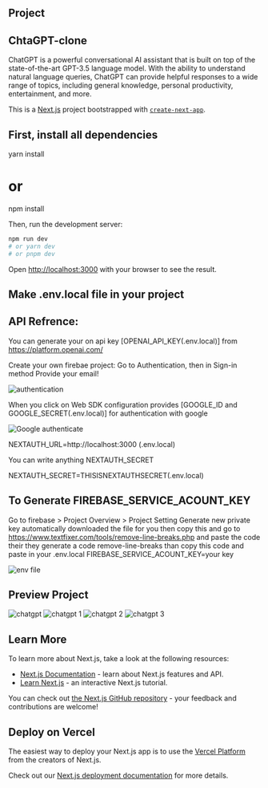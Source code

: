 
## Project

## ChtaGPT-clone

ChatGPT is a powerful conversational AI assistant that is built on top of the state-of-the-art GPT-3.5 language model. With the ability to understand natural language queries, ChatGPT can provide helpful responses to a wide range of topics, including general knowledge, personal productivity, entertainment, and more.

 This is a [Next.js](https://nextjs.org/) project bootstrapped with [`create-next-app`](https://github.com/vercel/next.js/tree/canary/packages/create-next-app). 

## First, install all dependencies

yarn install 
# or 
npm install 

Then, run the development server:
```bash 
npm run dev 
# or yarn dev 
# or pnpm dev
```

Open [http://localhost:3000](http://localhost:3000) with your browser to see the result. 


## Make .env.local file in your project

## API Refrence: 
You can generate your on api key [OPENAI_API_KEY(.env.local)] from https://platform.openai.com/

Create your own firebae project:
Go to Authentication, then in Sign-in method Provide your email! 

![authentication](https://user-images.githubusercontent.com/113031136/235342028-18b73070-358e-4772-b936-d7de6a81000b.jpg) 


When you click on Web SDK configuration provides [GOOGLE_ID and GOOGLE_SECRET(.env.local)] for authentication with google 

![Google authenticate](https://user-images.githubusercontent.com/113031136/235342347-c816da33-ebac-4198-bdb2-7f7583ac0dc3.jpg) 

NEXTAUTH_URL=http://localhost:3000 (.env.local)

You can write anything NEXTAUTH_SECRET 

NEXTAUTH_SECRET=THISISNEXTAUTHSECRET(.env.local) 
## To Generate FIREBASE_SERVICE_ACOUNT_KEY 

Go to firebase > Project Overview > Project Setting Generate new private key automatically downloaded the file for you then copy this and go to https://www.textfixer.com/tools/remove-line-breaks.php and paste the code their they generate a code remove-line-breaks than copy this code and paste in your .env.local  FIREBASE_SERVICE_ACOUNT_KEY=your key 

![env file](https://user-images.githubusercontent.com/113031136/235343338-6ba46f3b-c969-4460-bfda-a1086e1b5c1b.jpg)

## Preview Project 

![chatgpt](https://user-images.githubusercontent.com/113031136/235343569-d7efd6a8-5529-4e23-81d8-a52a9f54462c.jpg) 
![chatgpt 1](https://user-images.githubusercontent.com/113031136/235343579-c40d2c7e-327a-4abe-b22a-ec8e4f870ed4.jpg) 
![chatgpt 2](https://user-images.githubusercontent.com/113031136/235343586-ba86bba5-fe85-41b6-a150-c6c42cb452f6.jpg) 
![chatgpt 3](https://user-images.githubusercontent.com/113031136/235343592-0faeb34a-df57-485e-83e0-ff0b5fb1f83b.jpg)

## Learn More

To learn more about Next.js, take a look at the following resources:

- [Next.js Documentation](https://nextjs.org/docs) - learn about Next.js features and API.
- [Learn Next.js](https://nextjs.org/learn) - an interactive Next.js tutorial.

You can check out [the Next.js GitHub repository](https://github.com/vercel/next.js/) - your feedback and contributions are welcome!

## Deploy on Vercel

The easiest way to deploy your Next.js app is to use the [Vercel Platform](https://vercel.com/new?utm_medium=default-template&filter=next.js&utm_source=create-next-app&utm_campaign=create-next-app-readme) from the creators of Next.js.

Check out our [Next.js deployment documentation](https://nextjs.org/docs/deployment) for more details.
